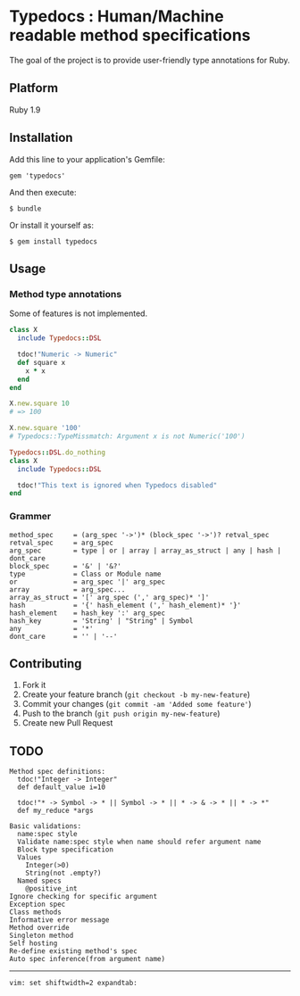 # Typedocs : Human/Machine readable method specifications

The goal of the project is to provide user-friendly type annotations for Ruby.

## Platform

Ruby 1.9

## Installation

Add this line to your application's Gemfile:

    gem 'typedocs'

And then execute:

    $ bundle

Or install it yourself as:

    $ gem install typedocs

## Usage

### Method type annotations

Some of features is not implemented.

```ruby
class X
  include Typedocs::DSL

  tdoc!"Numeric -> Numeric"
  def square x
    x * x
  end
end

X.new.square 10
# => 100

X.new.square '100'
# Typedocs::TypeMissmatch: Argument x is not Numeric('100')

Typedocs::DSL.do_nothing
class X
  include Typedocs::DSL

  tdoc!"This text is ignored when Typedocs disabled"
end
```

### Grammer

    method_spec     = (arg_spec '->')* (block_spec '->')? retval_spec
    retval_spec     = arg_spec
    arg_spec        = type | or | array | array_as_struct | any | hash | dont_care
    block_spec      = '&' | '&?'
    type            = Class or Module name
    or              = arg_spec '|' arg_spec
    array           = arg_spec...
    array_as_struct = '[' arg_spec (',' arg_spec)* ']'
    hash            = '{' hash_element (',' hash_element)* '}'
    hash_element    = hash_key ':' arg_spec
    hash_key        = 'String' | "String" | Symbol
    any             = '*'
    dont_care       = '' | '--'

## Contributing

1. Fork it
2. Create your feature branch (`git checkout -b my-new-feature`)
3. Commit your changes (`git commit -am 'Added some feature'`)
4. Push to the branch (`git push origin my-new-feature`)
5. Create new Pull Request

## TODO

    Method spec definitions:
      tdoc!"Integer -> Integer"
      def default_value i=10

      tdoc!"* -> Symbol -> * || Symbol -> * || * -> & -> * || * -> *"
      def my_reduce *args

    Basic validations:
      name:spec style
      Validate name:spec style when name should refer argument name
      Block type specification
      Values
        Integer(>0)
        String(not .empty?)
      Named specs
        @positive_int
    Ignore checking for specific argument
    Exception spec
    Class methods
    Informative error message
    Method override
    Singleton method
    Self hosting
    Re-define existing method's spec
    Auto spec inference(from argument name)


* * * * *


    vim: set shiftwidth=2 expandtab:
